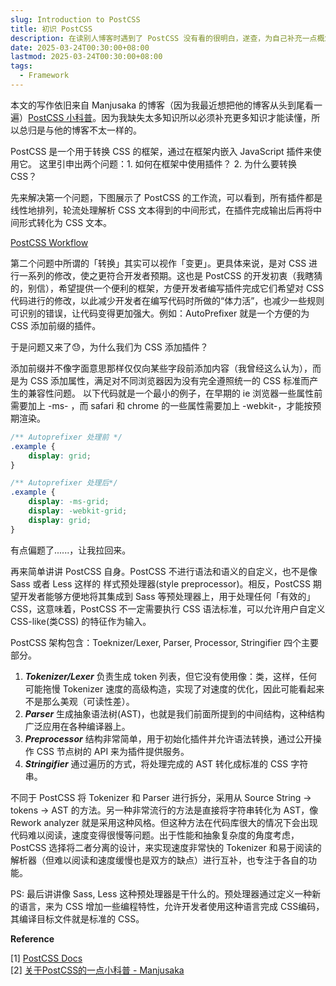 ```yaml
---
slug: Introduction to PostCSS
title: 初识 PostCSS
description: 在读别人博客时遇到了 PostCSS 没有看的很明白，遂查，为自己补充一点概念
date: 2025-03-24T00:30:00+08:00
lastmod: 2025-03-24T00:30:00+08:00
tags:
  - Framework
---
```

本文的写作依旧来自 Manjusaka 的博客（因为我最近想把他的博客从头到尾看一遍）[PostCSS 小科普](https://www.manjusaka.blog/posts/2016/07/22/%E5%85%B3%E4%BA%8EPostCSS%E7%9A%84%E4%B8%80%E7%82%B9%E5%B0%8F%E7%A7%91%E6%99%AE/)。因为我缺失太多知识所以必须补充更多知识才能读懂，所以总归是与他的博客不太一样的。

PostCSS 是一个用于转换 CSS 的框架，通过在框架内嵌入 JavaScript 插件来使用它。
这里引申出两个问题：1. 如何在框架中使用插件？ 2. 为什么要转换 CSS？

先来解决第一个问题，下图展示了 PostCSS 的工作流，可以看到，所有插件都是线性地排列，轮流处理解析 CSS 文本得到的中间形式，在插件完成输出后再将中间形式转化为 CSS 文本。

[PostCSS Workflow](../attachments/PostCSS/PostCSS-Workflow.png)

第二个问题中所谓的「转换」其实可以视作「变更」。更具体来说，是对 CSS 进行一系列的修改，使之更符合开发者预期。这也是 PostCSS 的开发初衷（我瞎猜的，别信），希望提供一个便利的框架，方便开发者编写插件完成它们希望对 CSS 代码进行的修改，以此减少开发者在编写代码时所做的“体力活”，也减少一些规则可识别的错误，让代码变得更加强大。例如：AutoPrefixer 就是一个方便的为 CSS 添加前缀的插件。

于是问题又来了😓，为什么我们为 CSS 添加插件？

添加前缀并不像字面意思那样仅仅向某些字段前添加内容（我曾经这么认为），而是为 CSS 添加属性，满足对不同浏览器因为没有完全遵照统一的 CSS 标准而产生的兼容性问题。
以下代码就是一个最小的例子，在早期的 ie 浏览器一些属性前需要加上 -ms- ，而 safari 和 chrome 的一些属性需要加上 -webkit-，才能按预期渲染。

```css
/** Autoprefixer 处理前 */
.example {
    display: grid;
}

/** Autoprefixer 处理后*/
.example {
    display: -ms-grid;
    display: -webkit-grid;
    display: grid;
}
```

有点偏题了......，让我拉回来。

再来简单讲讲 PostCSS 自身。PostCSS 不进行语法和语义的自定义，也不是像 Sass 或者 Less 这样的 样式预处理器(style preprocessor)。相反，PostCSS 期望开发者能够方便地将其集成到 Sass 等预处理器上，用于处理任何「有效的」CSS，这意味着，PostCSS 不一定需要执行 CSS 语法标准，可以允许用户自定义 CSS-like(类CSS) 的特征作为输入。

PostCSS 架构包含：Toeknizer/Lexer, Parser, Processor, Stringifier 四个主要部分。

1. ***Tokenizer/Lexer*** 负责生成 token 列表，但它没有使用像：类，这样，任何可能拖慢 Tokenizer 速度的高级构造，实现了对速度的优化，因此可能看起来不是那么美观（可读性差）。
2. ***Parser*** 生成抽象语法树(AST)，也就是我们前面所提到的中间结构，这种结构广泛应用在各种编译器上。
3. ***Preprocessor*** 结构非常简单，用于初始化插件并允许语法转换，通过公开操作 CSS 节点树的 API 来为插件提供服务。
4. ***Stringifier*** 通过遍历的方式，将处理完成的 AST 转化成标准的 CSS 字符串。

不同于 PostCSS 将 Tokenizer 和 Parser 进行拆分，采用从 Source String -> tokens -> AST 的方法。另一种非常流行的方法是直接将字符串转化为 AST，像 Rework analyzer 就是采用这种风格。但这种方法在代码库很大的情况下会出现代码难以阅读，速度变得很慢等问题。出于性能和抽象复杂度的角度考虑，PostCSS 选择将二者分离的设计，来实现速度非常快的 Tokenizer 和易于阅读的解析器（但难以阅读和速度缓慢也是双方的缺点）进行互补，也专注于各自的功能。


PS: 最后讲讲像 Sass, Less 这种预处理器是干什么的。预处理器通过定义一种新的语言，来为 CSS 增加一些编程特性，允许开发者使用这种语言完成 CSS编码，其编译目标文件就是标准的 CSS。

**Reference**

[1] [PostCSS Docs](https://postcss.org/docs/postcss-architecture)<br/>
[2] [关于PostCSS的一点小科普 - Manjusaka](https://www.manjusaka.blog/posts/2016/07/22/%E5%85%B3%E4%BA%8EPostCSS%E7%9A%84%E4%B8%80%E7%82%B9%E5%B0%8F%E7%A7%91%E6%99%AE/)